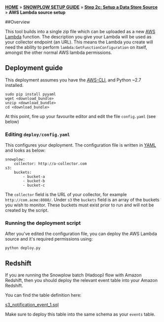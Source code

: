 [**HOME**](Home) » [**SNOWPLOW SETUP GUIDE**](Setting-up-Snowplow) » [**Step 2c: Setup a Data Store Source**](Setting-up-a-Data-Store-Source) » **AWS Lambda source setup**

##Overview

This tool builds into a single zip file which can be uploaded as a new [AWS Lambda](http://docs.aws.amazon.com/lambda/latest/dg/welcome.html) function. The description you give your Lambda will be used as your collector endpoint (an URL). This means the Lambda you create will need the ability to perform `lambda:GetFunctionConfiguration` on itself, amongst the other normal AWS lambda permissions.

## Deployment guide

This deployment assumes you have the [AWS-CLI](http://docs.aws.amazon.com/cli/latest/userguide/installing.html), and Python ~2.7 installed.

```{bash}
sudo pip install pyyaml
wget <download_bundle>
unzip <download_bundle>
cd <download_bundle>
```

At this point, fire up your favourite editor and edit the file `config.yaml` (see below)

### Editing `deploy/config.yaml`

This configures your deployment. The configuration file is written in [YAML](yaml-link) and looks as below:

```{yaml}
snowplow:
    collector: http://a-collector.com
s3:
    buckets:
        - bucket-a
        - bucket-b
        - bucket-c
```

The `collector` field is the URL of your collector, for example `http://com.acme:8080/`. Under `s3` the `buckets` field is an array of the buckets you wish to monitor. 
These buckets must exist prior to run and will not be created by the script. 

### Running the deployment script

After you've edited the configuration file, you can deploy the AWS Lambda source and it's required permissions using:

```{bash}
python deploy.py
```

## Redshift

If you are running the Snowplow batch (Hadoop) flow with Amazon Redshift, then you should deploy the relevant event table into your Amazon Redshift.

You can find the table definition here:

[s3_notification_event_1.sql](https://github.com/snowplow/snowplow/blob/master/4-storage/redshift-storage/sql/com.amazon.aws.lambda/s3_notification_event_1.sql)

Make sure to deploy this table into the same schema as your `events` table.